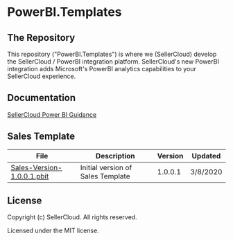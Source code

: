# PowerBI.Templates

## The Repository
This repository ("PowerBI.Templates") is where we (SellerCloud) develop the SellerCloud / PowerBI integration platform.
SellerCloud's new PowerBI integration adds Microsoft's PowerBI analytics capabilities to your SellerCloud experience.


## Documentation
 [SellerCloud Power BI Guidance](https://github.com/SellerCloudTeam/PowerBI.Templates/blob/master/SellerCloud%20Power%20BI%20Guidance.pdf)


## Sales Template
 File | Description | Version | Updated
|---|---|---|---|
| [Sales-Version-1.0.0.1.pbit](https://github.com/SellerCloudTeam/PowerBI.Templates/tree/master/Sales) | Initial version of Sales Template | 1.0.0.1 | 3/8/2020 |

## License
Copyright (c) SellerCloud. All rights reserved.

Licensed under the MIT license.
